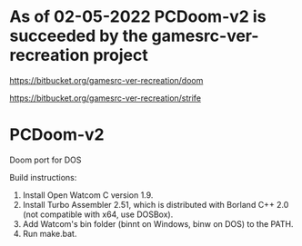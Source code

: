 # As of 02-05-2022 PCDoom-v2 is succeeded by the gamesrc-ver-recreation project
https://bitbucket.org/gamesrc-ver-recreation/doom

https://bitbucket.org/gamesrc-ver-recreation/strife

# PCDoom-v2
Doom port for DOS

Build instructions:
1) Install Open Watcom C version 1.9.
2) Install Turbo Assembler 2.51, which is distributed with Borland C++ 2.0 (not compatible with x64, use DOSBox).
3) Add Watcom's bin folder (binnt on Windows, binw on DOS) to the PATH.
4) Run make.bat.
